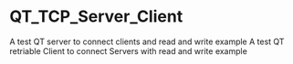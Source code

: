 # QT_TCP_Server_Client
A test QT server to connect clients and read and write example
A test QT retriable Client to connect Servers with read and write example
